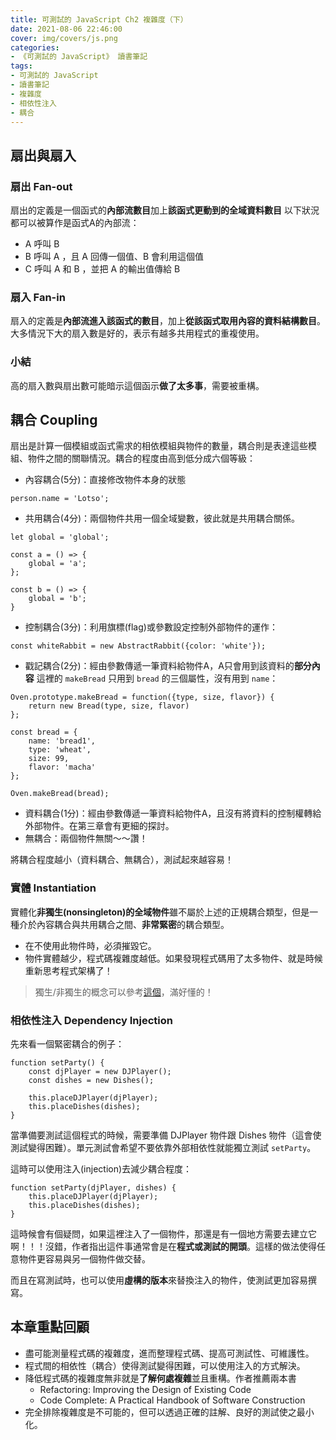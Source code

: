 ```yaml
---
title: 可測試的 JavaScript Ch2 複雜度（下）
date: 2021-08-06 22:46:00
cover: img/covers/js.png
categories:
- 《可測試的 JavaScript》 讀書筆記
tags:
- 可測試的 JavaScript
- 讀書筆記
- 複雜度
- 相依性注入
- 耦合
---
```

## 扇出與扇入
### 扇出 Fan-out
扇出的定義是一個函式的**內部流數目**加上**該函式更動到的全域資料數目**
以下狀況都可以被算作是函式A的內部流：
- A 呼叫 B
- B 呼叫 A ，且 A 回傳一個值、B 會利用這個值
- C 呼叫 A 和 B ，並把 A 的輸出值傳給 B
<!-- more -->
### 扇入 Fan-in
扇入的定義是**內部流進入該函式的數目**，加上**從該函式取用內容的資料結構數目**。
大多情況下大的扇入數是好的，表示有越多共用程式的重複使用。

### 小結
高的扇入數與扇出數可能暗示這個函示**做了太多事**，需要被重構。


## 耦合 Coupling
扇出是計算一個模組或函式需求的相依模組與物件的數量，耦合則是表達這些模組、物件之間的關聯情況。耦合的程度由高到低分成六個等級：
- 內容耦合(5分)：直接修改物件本身的狀態
```js=
person.name = 'Lotso';
```
- 共用耦合(4分)：兩個物件共用一個全域變數，彼此就是共用耦合關係。
```js=
let global = 'global';

const a = () => {
    global = 'a';
};

const b = () => {
    global = 'b';
}
```
- 控制耦合(3分)：利用旗標(flag)或參數設定控制外部物件的運作：
```js=
const whiteRabbit = new AbstractRabbit({color: 'white'});
```
- 戳記耦合(2分)：經由參數傳遞一筆資料給物件A，A只會用到該資料的**部分內容**
這裡的 `makeBread` 只用到 `bread` 的三個屬性，沒有用到 `name`：
```js=
Oven.prototype.makeBread = function({type, size, flavor}) {
    return new Bread(type, size, flavor)
};

const bread = {
    name: 'bread1', 
    type: 'wheat', 
    size: 99, 
    flavor: 'macha'
};

Oven.makeBread(bread);
```
- 資料耦合(1分)：經由參數傳遞一筆資料給物件A，且沒有將資料的控制權轉給外部物件。在第三章會有更細的探討。
- 無耦合：兩個物件無關～～讚！

將耦合程度越小（資料耦合、無耦合），測試起來越容易！

### 實體 Instantiation
實體化**非獨生(nonsingleton)的全域物件**雖不屬於上述的正規耦合類型，但是一種介於內容耦合與共用耦合之間、**非常緊密**的耦合類型。
- 在不使用此物件時，必須摧毀它。
- 物件實體越少，程式碼複雜度越低。如果發現程式碼用了太多物件、就是時候重新思考程式架構了！

>獨生/非獨生的概念可以參考[這個](https://gist.github.com/eymorale/ba1f8887160cbd749ad3eff6bb28c4a5)，滿好懂的！

### 相依性注入 Dependency Injection
先來看一個緊密耦合的例子：
```js=
function setParty() {
    const djPlayer = new DJPlayer();
    const dishes = new Dishes();
    
    this.placeDJPlayer(djPlayer);
    this.placeDishes(dishes);
}
```
當準備要測試這個程式的時候，需要準備 DJPlayer 物件跟 Dishes 物件（這會使測試變得困難）。單元測試會希望不要依靠外部相依性就能獨立測試 `setParty`。

這時可以使用注入(injection)去減少耦合程度：
```js=
function setParty(djPlayer, dishes) {
    this.placeDJPlayer(djPlayer);
    this.placeDishes(dishes);
}
```

這時候會有個疑問，如果這裡注入了一個物件，那還是有一個地方需要去建立它啊！！！沒錯，作者指出這件事通常會是在**程式或測試的開頭**。這樣的做法使得任意物件更容易與另一個物件做交替。

而且在寫測試時，也可以使用**虛構的版本**來替換注入的物件，使測試更加容易撰寫。

## 本章重點回顧
- 盡可能測量程式碼的複雜度，進而整理程式碼、提高可測試性、可維護性。
- 程式間的相依性（耦合）使得測試變得困難，可以使用注入的方式解決。
- 降低程式碼的複雜度無非就是**了解何處複雜**並且重構。作者推薦兩本書
    - Refactoring: Improving the Design of Existing Code
    - Code Complete: A Practical Handbook of Software Construction
- 完全排除複雜度是不可能的，但可以透過正確的註解、良好的測試使之最小化。